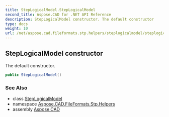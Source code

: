 ```yaml
---
title: StepLogicalModel.StepLogicalModel
second_title: Aspose.CAD for .NET API Reference
description: StepLogicalModel constructor. The default constructor
type: docs
weight: 10
url: /net/aspose.cad.fileformats.stp.helpers/steplogicalmodel/steplogicalmodel/
---
```

## StepLogicalModel constructor

The default constructor.

```csharp
public StepLogicalModel()
```

### See Also

* class [StepLogicalModel](../)
* namespace [Aspose.CAD.FileFormats.Stp.Helpers](../../../aspose.cad.fileformats.stp.helpers/)
* assembly [Aspose.CAD](../../../)


